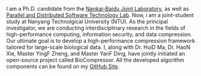 I am a Ph.D. candidate from the [Nankai-Baidu Joint Laboratory](https://nbjl.nankai.edu.cn/main.htm), as well as [Parallel and Distributed Software Technology Lab](https://nbjl.nankai.edu.cn/main.htm). Now, i am a joint-student study at Nanyang Technolgical University (NTU). As the principal investigator, we are conducting interdisciplinary research in the fields of high-performance computing, information security, and data compression. Our ultimate goal is to develop a high-performance compression framework tailored for large-scale biological data. I, along with Dr. HuiD Ma, Dr. HaoN Xie, Master YingF Zheng, and Master YanF Ding, have jointly initiated an open-source project called BioCompressor. All the developed algorithm components can be found on my [GitHub Site](https://github.com/fahaihi).


